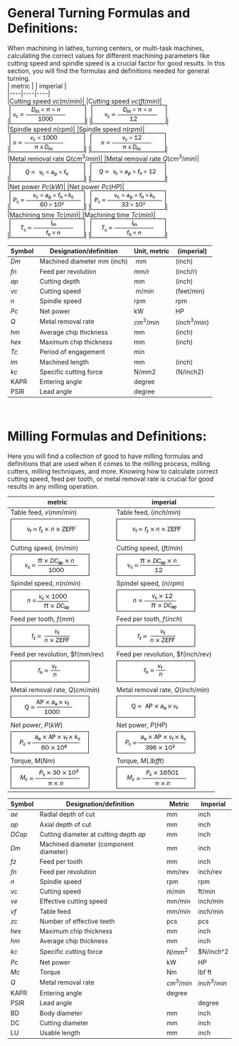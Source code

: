 
# General Turning Formulas and Definitions:  
When machining in lathes, turning centers, or multi-task machines, calculating the correct values for different machining parameters like cutting speed and spindle speed is a crucial factor for good results. In this section, you will find the formulas and definitions needed for general turning.   
| metric |      | imperial |  
|----|----|----|    
|Cutting speed $vc (m/min)$|      |Cutting speed $vc (ft/min)$|  
|![Alt text](./images/cutting-speed-m_jpg.webp)|     |![Alt text](./images/cutting-speed-i_jpg.webp)|  
|Spindle speed $n (rpm)$|      |Spindle speed $n (rpm)$|  
|![Alt text](./images/spindle-speed-m_jpg.webp)|      |![Alt text](./images/spindle-speed-i_jpg.webp)|  
|Metal removal rate $Q(cm^3/min)$|      |Metal removal rate $Q(cm^3/min)$|  
|![Alt text](./images/metal-removal-m_jpg.webp)|      |![Alt text](./images/metal-removal-i_jpg.webp)|  
|Net power $Pc(kW)$|      |Net power $Pc(HP)$|  
|![Alt text](./images/net-power-m_jpg.webp)|      |![Alt text](./images/net-power-i_jpg.webp)|  
|Machining time $Tc(min)$|      |Machining time $Tc(min)$|  
|![Alt text](./images/machining-time-m_jpg.webp)|      |![Alt text](./images/machining-time-m_jpg.webp)|  




|Symbol	|Designation/definition	|Unit, metric |(imperial)|  
|--|--|--|--|
|$Dm$​	|Machined diameter mm (inch)|​	mm |(inch)|​
|$fn$	|Feed per revolution​	|mm/r |(inch/r)|​
|$ap$​	|Cutting depth ​	|mm |(inch)|​
|$vc$	|Cutting speed|​	m/min |(feet/min)|​
|$n$	|Spindle speed	|rpm|rpm|​​
|$Pc$​|	Net power|	kW |HP|
|$Q$	|Metal removal rate	|$cm^3/min$ |$(inch^3/min)$|
|$hm$​	|Average chip thickness​	|mm |(inch)|
|$hex$	|Maximum chip thickness	|mm |(inch)|
|$Tc$​	|Period of engagement​	|min||​
|$lm$	|Machined length​	|mm |(inch)|
|$kc$​	|Specific cutting force	|N/mm2 |(N/inch2)|
|KAPR​	|Entering angle|	degree||​
|PSIR​​	|Lead angle​	|degree||  
​

# Milling Formulas and Definitions:
Here you will find a collection of good to have milling formulas and definitions that are used when it comes to the milling process, milling cutters, milling techniques, and more. Knowing how to calculate correct cutting speed, feed per tooth, or metal removal rate is crucial for good results in any milling operation.  
  
| metric |      | imperial |  
|------|--------|------|  
|Table feed, $v(mm/min)$|       |Table feed, $(inch/min)$|
|![Alt text](./images/tablefeedmm_jpg.webp)|       |![Alt text](./images/tablefeedinch_jpg.webp) |  
|Cutting speed, $(m/min)$|      |Cutting speed, $(ft/min)$|
|![Alt text](./images/cuttingspeedm_jpg.webp)||![Alt text](./images/cuttingspeed_jpg.webp)|
|Spindel speed, $n(n/min)$|     |Spindel speed, $(n/rpm)$|  
|![Alt text](./images/spindlespeedr_jpg.webp)|      |![Alt text](./images/spindlespeedrpm_jpg.webp)|  
|Feed per tooth, $f(mm)$|       |Feed per tooth, $f(inch)$|
|![Alt text](./images/feedpertoothmm_jpg.webp)|     |![Alt text](./images/feedpertoothinch_jpg.webp)  
|Feed per revolution, $f(mm/rev)|       |Feed per revolution, $f(inch/rev)|  
|![Alt text](./images/feedperrevolutionmm_jpg.webp)|        |![Alt text](./images/feedperrevolutioninch_jpg.webp)|  
|Metal removal rate, $Q (cm/min)$|      |Metal removal rate, $Q (inch/min$)|  
|![Alt text](./images/metalremovalratecm_jpg.webp)|     |![Alt text](./images/metalremovalrateinch_jpg.webp)|  
|Net power, $P(kW)$|        |Net power, $P(HP)$|  
|![Alt text](./images/netpowerkw_jpg.webp)|     |![Alt text](./images/netpowerhp_jpg.webp)|  
|Torque, $M(Nm)$|       |Torque, $M(.lbf ft)$|  
|![Alt text](./images/torquenm_jpg.webp)|       |![Alt text](./images/torquelbf_jpg.webp)|  

|Symbol	|Designation/definition	|Metric	|Imperial|  
|---|---|---|---|  
|$ae$	|Radial depth of cut	|mm	|inch|  
|$ap$	|Axial depth of cut	|mm	|inch|  
|$DCap$	|Cutting diameter at cutting depth $ap$	|mm	|inch|  
|$Dm$	|Machined diameter (component diameter)	|mm	|inch|  
|$fz$	|Feed per tooth	|mm	|inch|  
|$fn$	|Feed per revolution	|mm/rev	|inch/rev| 
|$n$	|Spindle speed	|rpm	|rpm|  
|$vc$	|Cutting speed	|m/min	|ft/min|  
|$ve$	|Effective cutting speed	|mm/min	|inch/min|
|$vf$	|Table feed	|mm/min	|inch/min|
|$zc$	|Number of effective teeth	|pcs	|pcs|  
|$hex$	|Maximum chip thickness	|mm	|inch|
|$hm$	|Average chip thickness	|mm	|inch|  
|$kc$	|Specific cutting force	|$N/mm^2$	|$N/inch^2|  
|$Pc$	|Net power	|kW	|HP|  
|$Mc$	|Torque	|Nm	|lbf ft|  
|$Q$	|Metal removal rate	|$cm^3/min$	|$inch^3/min$|
|KAPR	|Entering angle	|degree||	
|PSIR	|Lead angle||degree|  
|BD	|Body diameter	|mm	|inch|  
|DC	|Cutting diameter	|mm	|inch|  
|LU	|Usable length	|mm	|inch|  
   

